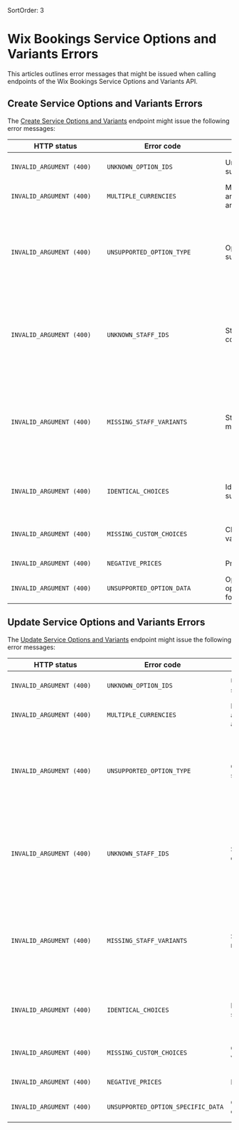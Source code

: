 SortOrder: 3
# Wix Bookings Service Options and Variants Errors


This articles outlines error messages that might be issued when calling 
endpoints of the Wix Bookings Service Options and Variants API.


## Create Service Options and Variants Errors


The [Create Service Options and Variants](https://dev.wix.com/api/rest/wix-bookings/service-options-and-variants/create-service-options-and-variants) endpoint might issue the following error messages:

| <div style="width:200px">HTTP status</div> | <div style="width:250px">Error code</div> | <div style="width:280px">Error message </div>                                                                              | <div style="width:300px">Troubleshooting </div>                                                                                                                                                                                                                                                                                                                                                                                       |
|--------------------------------------------|-------------------------------------------|----------------------------------------------------------------------------------------------------------------------------|---------------------------------------------------------------------------------------------------------------------------------------------------------------------------------------------------------------------------------------------------------------------------------------------------------------------------------------------------------------------------------------------------------------------------------------|
| `INVALID_ARGUMENT (400)`                   | `UNKNOWN_OPTION_IDS`                      | Unknown option IDs `<ids>` aren't supported in the variants array.                                                         | Make sure that all option IDs in the variants array align with the corresponding option IDs.                                                                                                                                                                                                                                                                                                                                          |
| `INVALID_ARGUMENT (400)`                   | `MULTIPLE_CURRENCIES`                     | Multiple currencies `<currencies>` aren't supported in the variants array.                                                            | Make sure that all variants use the same currency.                                                                                                                                                                                                                                                                                                                                                                                    |
| `INVALID_ARGUMENT (400)`                   | `UNSUPPORTED_OPTION_TYPE`                 | Option type `<optionType>` isn't supported for service `<serviceId>`.                                                      | You can only define staff member based variants in case the service has connected staff members. If the service has no staff members you can call [Update Schedule](https://dev.wix.com/api/rest/wix-bookings/schedules-and-sessions/schedule/update-schedule) to add them. To do so, add the relevant staff member IDs as `scheduleOwnerId` to the active schedule's `availability.linkedSchedules` array.                           |
| `INVALID_ARGUMENT (400)`                   | `UNKNOWN_STAFF_IDS`                       | Staff members `<staffIds>` aren't connected to service `<serviceId>`.                                                      | Some staff members specified in the variants array aren't connected to the service. Either call [Update Schedule](https://dev.wix.com/api/rest/wix-bookings/schedules-and-sessions/schedule/update-schedule) to add them. To do so, add the relevant staff member IDs as `scheduleOwnerId` to the active schedule's `availability.linkedSchedules` array. Or remove the staff members from the `variants` array.                      |
| `INVALID_ARGUMENT (400)`                   | `MISSING_STAFF_VARIANTS`                  | Staff members `<staffIds>` are missing in the variants array.                                                              | Not all staff members providing the service are specified in the variants array. Either call [Update Schedule](https://dev.wix.com/api/rest/wix-bookings/schedules-and-sessions/schedule/update-schedule) to remove staff members from the service. To do so, remove the relevant `scheduleOwnerId`s from the active schedule's `availability.linkedSchedules` array. Or remove the relevant staff members from the `variants` array. |
| `INVALID_ARGUMENT (400)`                   | `IDENTICAL_CHOICES`                       | Identical choices `<choices>` aren't supported.                                                                            | Make sure to remove identical choices from the request. Choices aren't case sensitive. For example, "Student" and "student" are considered to be the same choice.                                                                                                                                                                                                                                                                     |
| `INVALID_ARGUMENT (400)`                   | `MISSING_CUSTOM_CHOICES`                  | Choices `<choices>` are missing in the variants array.                                                                     | Make sure to provide all custom choices in the variants array. You could either add missing variants or remove unnecessary choices.                                                                                                                                                                                                                                                                                                   | 
| `INVALID_ARGUMENT (400)`                   | `NEGATIVE_PRICES`                         | Prices must have positive values.                                                                                          | Make sure that all prices have positive values.                                                                                                                                                                                                                                                                                                                                                                                       |
| `INVALID_ARGUMENT (400)`                   | `UNSUPPORTED_OPTION_DATA`                 | Option data isn't supported for option type `<optionType>` that's used for service `<serviceId>`. | Make sure to pass `customData` for custom options or no data for staff member based options.                                                                                                                                                                                                                                                                                                                                          |

## Update Service Options and Variants Errors


The [Update Service Options and Variants](https://dev.wix.com/api/rest/wix-bookings/service-options-and-variants/update-service-options-and-variants) endpoint might issue the following error messages:

| <div style="width:200px">HTTP status</div> | <div style="width:250px">Error code</div> | <div style="width:280px">Error message </div>                                        | <div style="width:300px">Troubleshooting </div>                                                                                                                                                                                                                                                                                                                                                                                       |
|--------------------------------------------|-------------------------------------------|--------------------------------------------------------------------------------------|---------------------------------------------------------------------------------------------------------------------------------------------------------------------------------------------------------------------------------------------------------------------------------------------------------------------------------------------------------------------------------------------------------------------------------------|
| `INVALID_ARGUMENT (400)`                   | `UNKNOWN_OPTION_IDS`                      | Unknown option IDs `<ids>` aren't supported in the variants array.                   | Make sure that all option IDs in the variants array align with the corresponding option IDs.                                                                                                                                                                                                                                                                                                                                          |
| `INVALID_ARGUMENT (400)`                   | `MULTIPLE_CURRENCIES`                     | Multiple currencies `<currencies>` aren't supported in the variants array.                      | Make sure that all variants use the same currency.                                                                                                                                                                                                                                                                                                                                                                                    |
| `INVALID_ARGUMENT (400)`                   | `UNSUPPORTED_OPTION_TYPE`                 | Option type `<optionType>` isn't supported for service `<serviceId>`.                | You can only define staff member based variants in case the service has connected staff members. If the service has no staff members you can call [Update Schedule](https://dev.wix.com/api/rest/wix-bookings/schedules-and-sessions/schedule/update-schedule) to add them. To do so, add the relevant staff member IDs as `scheduleOwnerId` to the active schedule's `availability.linkedSchedules` array.                           |
| `INVALID_ARGUMENT (400)`                   | `UNKNOWN_STAFF_IDS`                       | Staff members `<staffIds>` aren't connected to service `<serviceId>`.                | Some staff members specified in the variants array aren't connected to the service. Either call [Update Schedule](https://dev.wix.com/api/rest/wix-bookings/schedules-and-sessions/schedule/update-schedule) to add them. To do so, add the relevant staff member IDs as `scheduleOwnerId` to the active schedule's `availability.linkedSchedules` array. Or remove the staff members from the `variants` array.                      |
| `INVALID_ARGUMENT (400)`                   | `MISSING_STAFF_VARIANTS`                  | Staff members `<staffIds>` are missing in the variants array.                        | Not all staff members providing the service are specified in the variants array. Either call [Update Schedule](https://dev.wix.com/api/rest/wix-bookings/schedules-and-sessions/schedule/update-schedule) to remove staff members from the service. To do so, remove the relevant `scheduleOwnerId`s from the active schedule's `availability.linkedSchedules` array. Or remove the relevant staff members from the `variants` array. |
| `INVALID_ARGUMENT (400)`                   | `IDENTICAL_CHOICES`                       | Identical choices `<choices>` aren't supported.                                      | Make sure to remove identical choices from the request. Choices aren't case sensitive. For example, "Student" and "student" are considered to be the same choice.                                                                                                                                                                                                                                                                     |
| `INVALID_ARGUMENT (400)`                   | `MISSING_CUSTOM_CHOICES`                  | Choices `<choices>` are missing in the variants array.                               | Make sure to provide all custom choices in the variants array. You could either add missing variants or remove unnecessary choices.                                                                                                                                                                                                                                                                                                   | 
| `INVALID_ARGUMENT (400)`                   | `NEGATIVE_PRICES`                         | Prices must have positive values.                                                    | Make sure that all prices have positive values.                                                                                                                                                                                                                                                                                                                                                                                       |
| `INVALID_ARGUMENT (400)`                   | `UNSUPPORTED_OPTION_SPECIFIC_DATA`        | Option data isn't supported for option type `<optionType>`. | Make sure to pass `customData` for custom options or no data for staff member based options.                                                                                                                                                                                                                                                                                                                                          |